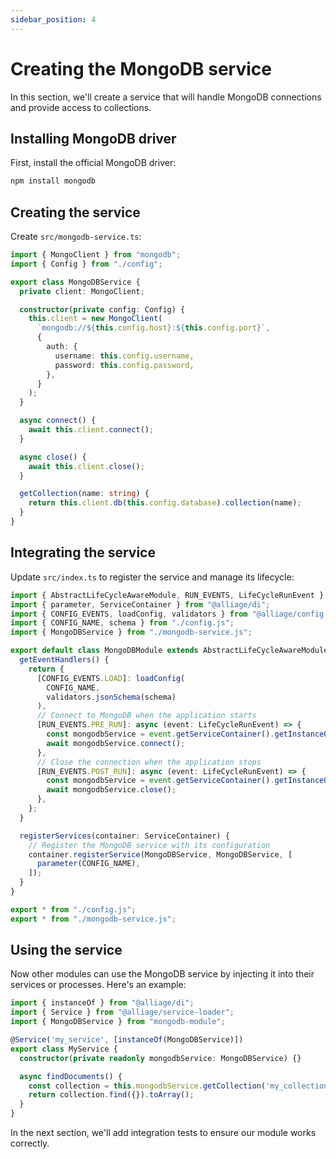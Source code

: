 ```yaml
---
sidebar_position: 4
---
```


# Creating the MongoDB service

In this section, we'll create a service that will handle MongoDB connections and provide access to collections.

## Installing MongoDB driver

First, install the official MongoDB driver:

```bash
npm install mongodb
```

## Creating the service

Create `src/mongodb-service.ts`:

```typescript
import { MongoClient } from "mongodb";
import { Config } from "./config";

export class MongoDBService {
  private client: MongoClient;

  constructor(private config: Config) {
    this.client = new MongoClient(
      `mongodb://${this.config.host}:${this.config.port}`,
      {
        auth: {
          username: this.config.username,
          password: this.config.password,
        },
      }
    );
  }

  async connect() {
    await this.client.connect();
  }

  async close() {
    await this.client.close();
  }

  getCollection(name: string) {
    return this.client.db(this.config.database).collection(name);
  }
}
```

## Integrating the service

Update `src/index.ts` to register the service and manage its lifecycle:

```typescript
import { AbstractLifeCycleAwareModule, RUN_EVENTS, LifeCycleRunEvent } from "@alliage/lifecycle";
import { parameter, ServiceContainer } from "@alliage/di";
import { CONFIG_EVENTS, loadConfig, validators } from "@alliage/config-loader";
import { CONFIG_NAME, schema } from "./config.js";
import { MongoDBService } from "./mongodb-service.js";

export default class MongoDBModule extends AbstractLifeCycleAwareModule {
  getEventHandlers() {
    return {
      [CONFIG_EVENTS.LOAD]: loadConfig(
        CONFIG_NAME,
        validators.jsonSchema(schema)
      ),
      // Connect to MongoDB when the application starts
      [RUN_EVENTS.PRE_RUN]: async (event: LifeCycleRunEvent) => {
        const mongodbService = event.getServiceContainer().getInstanceOf<MongoDBService>(MongoDBService);
        await mongodbService.connect();
      },
      // Close the connection when the application stops
      [RUN_EVENTS.POST_RUN]: async (event: LifeCycleRunEvent) => {
        const mongodbService = event.getServiceContainer().getInstanceOf<MongoDBService>(MongoDBService);
        await mongodbService.close();
      },
    };
  }

  registerServices(container: ServiceContainer) {
    // Register the MongoDB service with its configuration
    container.registerService(MongoDBService, MongoDBService, [
      parameter(CONFIG_NAME),
    ]);
  }
}

export * from "./config.js";
export * from "./mongodb-service.js";
```

## Using the service

Now other modules can use the MongoDB service by injecting it into their services or processes. Here's an example:

```typescript
import { instanceOf } from "@alliage/di";
import { Service } from "@alliage/service-loader";
import { MongoDBService } from "mongodb-module";

@Service('my_service', [instanceOf(MongoDBService)])
export class MyService {
  constructor(private readonly mongodbService: MongoDBService) {}

  async findDocuments() {
    const collection = this.mongodbService.getCollection('my_collection');
    return collection.find({}).toArray();
  }
}
```

In the next section, we'll add integration tests to ensure our module works correctly. 